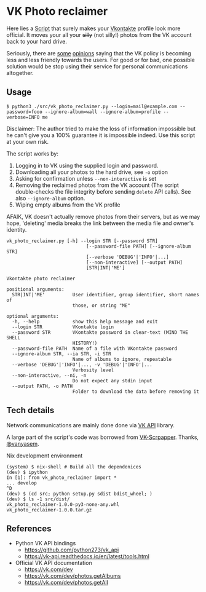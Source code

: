 VK Photo reclaimer
==================

Here lies a [Script](./src/vk_photo_reclaimer.py) that surely makes your
[Vkontakte](https://vk.com) profile look more official. It moves your all your
~~silly~~ (not silly!) photos from the VK account back to your hard drive.

Seriously, there are [some](https://team29.org/story/dislike/)
[opinions](https://tjournal.ru/news/75081-mozhno-li-sest-za-layk-i-sotrudnichaet-li-vkontakte-so-sledovatelyami-rol-socsetey-v-delah-za-reposty-i-memy)
saying that the VK policy is becoming less and less friendly towards the users.
For good or for bad, one possible solution would be stop using their service
for personal communications altogether.

Usage
-----

```
$ python3 ./src/vk_photo_reclaimer.py --login=mail@example.com --password=fooo --ignore-album=wall --ignore-album=profile --verbose=INFO me
```

Disclaimer: The author tried to make the loss of information impossible but he
can't give you a 100% guarantee it is impossible indeed. Use this
script at your own risk.

The script works by:

1. Logging in to VK using the supplied login and password.
2. Downloading all your photos to the hard drive, see `-o` option
3. Asking for confirmation unless `--non-interactive` is set
4. Removing the reclaimed photos from the VK account (The script double-checks the file integrity before sending `delete` API calls). 
   See also `--ignore-album` option.
5. Wiping empty albums from the VK profile

AFAIK, VK doesn't actually remove photos from their servers, but as we may hope,
'deleting' media breaks the link between the media file and owner's identity.

```
vk_photo_reclaimer.py [-h] --login STR [--password STR]
                             [--password-file PATH] [--ignore-album STR]
                             [--verbose 'DEBUG'|'INFO'|...]
                             [--non-interactive] [--output PATH]
                             [STR|INT|'ME']

Vkontakte photo reclaimer

positional arguments:
  STR|INT|'ME'          User identifier, group identifier, short names of
                        those, or string "ME"

optional arguments:
  -h, --help            show this help message and exit
  --login STR           VKontakte login
  --password STR        VKontakte password in clear-text (MIND THE SHELL
                        HISTORY!)
  --password-file PATH  Name of a file with VKontakte password
  --ignore-album STR, --ia STR, -i STR
                        Name of albums to ignore, repeatable
  --verbose 'DEBUG'|'INFO'|..., -v 'DEBUG'|'INFO'|...
                        Verbosity level
  --non-interactive, --ni, -n
                        Do not expect any stdin input
  --output PATH, -o PATH
                        Folder to download the data before removing it
```

Tech details
------------

Network communications are mainly done done via [VK
API](https://github.com/python273/vk_api) library.

A large part of the script's code was borrowed from
[VK-Scrpapper](https://github.com/vanyasem/VK-Scraper). Thanks,
[@vanyasem](https://mastodon.mynameisivan.ru/@vanyasem).

Nix development environment

```
(system) $ nix-shell # Build all the dependenices
(dev) $ ipython
In [1]: from vk_photo_reclaimer import *
... develop
^D
(dev) $ (cd src; python setup.py sdist bdist_wheel; )
(dev) $ ls -1 src/dist/
vk_photo_reclaimer-1.0.0-py3-none-any.whl
vk_photo_reclaimer-1.0.0.tar.gz
```

References
----------

* Python VK API bindings
  - https://github.com/python273/vk_api
  - https://vk-api.readthedocs.io/en/latest/tools.html
* Official VK API documentation
  - https://vk.com/dev
  - https://vk.com/dev/photos.getAlbums
  - https://vk.com/dev/photos.getAll

